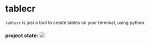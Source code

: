 # tablecr

`tablecr` is just a tool to create tables on your terminal,
using python.

### project state: <img src="https://img.shields.io/badge/Still%20Work-On%20It-orange" />
